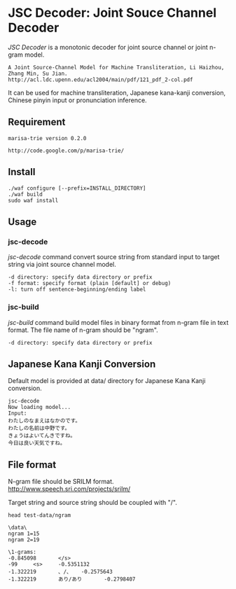 JSC Decoder: Joint Souce Channel Decoder
===

*JSC Decoder* is a monotonic decoder for joint source channel or joint n-gram model.

    A Joint Source-Channel Model for Machine Transliteration, Li Haizhou, Zhang Min, Su Jian.
    http://acl.ldc.upenn.edu/acl2004/main/pdf/121_pdf_2-col.pdf

It can be used for machine transliteration, Japanese kana-kanji conversion, Chinese pinyin input or pronunciation inference.

Requirement
---

    marisa-trie version 0.2.0

    http://code.google.com/p/marisa-trie/

Install
---

    ./waf configure [--prefix=INSTALL_DIRECTORY]
    ./waf build
    sudo waf install

Usage
---

### jsc-decode

*jsc-decode* command convert source string from standard input to target string via joint source channel model.

    -d directory: specify data directory or prefix
    -f format: specify format (plain [default] or debug)
    -l: turn off sentence-beginning/ending label

### jsc-build

*jsc-build* command build model files in binary format from n-gram file in text format. The file name of n-gram should be "ngram".

    -d directory: specify data directory or prefix


Japanese Kana Kanji Conversion
--

Default model is provided at data/ directory for Japanese Kana Kanji conversion.

    jsc-decode
    Now loading model...
    Input:
    わたしのなまえはなかのです。
    わたしの名前は中野です。
    きょうはよいてんきですね。
    今日は良い天気ですね。

File format
---

N-gram file should be SRILM format.
http://www.speech.sri.com/projects/srilm/

Target string and source string should be coupled with "/".

    head test-data/ngram

    \data\
    ngram 1=15
    ngram 2=19

    \1-grams:
    -0.845098       </s>
    -99     <s>     -0.5351132
    -1.322219       、/、   -0.2575643
    -1.322219       あり/あり       -0.2798407

